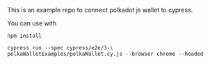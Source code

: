 This is an example repo to connect polkadot js wallet to cypress. 

You can use with 
```
npm install 

cypress run --spec cypress/e2e/3-\ polkaWalletExamples/polkaWallet.cy.js --browser chrome --headed
```

